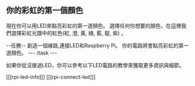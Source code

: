 ## 你的彩虹的第一個顏色

現在你可以用LED來點亮彩虹的第一道顏色。 選擇任何你想要的顏色，在這裡我們選擇彩虹光譜中的紅色(紅, 澄, 黃, 綠, 藍, 靛, 紫) 。

--任務-- 創造一個線路,連接LED和Raspberry Pi。 你的電路將會點亮彩虹的第一道顏色。 \--- /task \---

如果你從沒接過LED，你可以參考以下LED電路的教學來獲取更多資訊與細節。

\[[[rpi-led-info]]\] \[[[rpi-connect-led\]]]